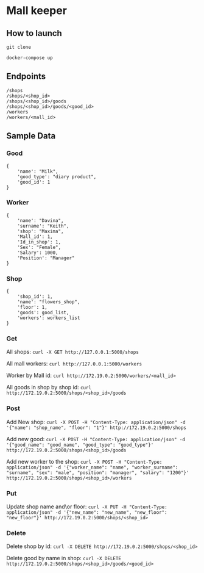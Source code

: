 ﻿# Mall keeper

## How to launch
```git clone```

```docker-compose up```



## Endpoints
```
/shops
/shops/<shop_id>
/shops/<shop_id>/goods
/shops/<shop_id>/goods/<good_id>
/workers
/workers/<mall_id>
```

## Sample Data
### Good
```
{
	'name': "Milk",
	'good_type': "diary product",
	'good_id': 1
}
```
### Worker
```
{
	'name': "Davina",
	'surname': "Keith",
	'shop': "Maxima",
	'Mall_id': 1,
	'Id_in_shop': 1,
	'Sex': "Female",
	'Salary': 1000,
	'Position': "Manager"
}
```
### Shop
```
{
	'shop_id': 1,
	'name': "flowers_shop",
	'floor': 1,
	'goods': good_list,
	'workers': workers_list
}
```


### Get
All shops:
```curl -X GET http://127.0.0.1:5000/shops```

All mall workers:
```curl http://127.0.0.1:5000/workers```

Worker by Mall id:
```curl http://172.19.0.2:5000/workers/<mall_id>```

All goods in shop by shop id:
```curl http://172.19.0.2:5000/shops/<shop_id>/goods```

### Post
Add New shop:
```curl -X POST -H "Content-Type: application/json" -d '{"name": "shop_name", "floor": "1"}' http://172.19.0.2:5000/shops```

Add new good:
```curl -X POST -H "Content-Type: application/json" -d '{"good_name": "good_name", "good_type": "good_type"}' http://172.19.0.2:5000/shops/<shop_id>/goods```

Add new worker to the shop:
```curl -X POST -H "Content-Type: application/json" -d '{"worker_name": "name", "worker_surname": "surname", "sex": "male", "position": "manager", "salary": "1200"}' http://172.19.0.2:5000/shops/<shop_id>/workers```

### Put
Update shop name and\or floor:
```curl -X PUT -H "Content-Type: application/json" -d '{"new_name": "new_name", "new_floor": "new_floor"}' http://172.19.0.2:5000/shops/<shop_id>```

### Delete
Delete shop by id:
```curl -X DELETE http://172.19.0.2:5000/shops/<shop_id>```

Delete good by name in shop:
```curl -X DELETE http://172.19.0.2:5000/shops/<shop_id>/goods/<good_id>```
